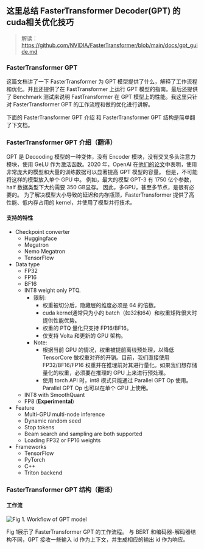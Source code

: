 ## 这里总结 FasterTransformer Decoder(GPT) 的cuda相关优化技巧

> 解读：https://github.com/NVIDIA/FasterTransformer/blob/main/docs/gpt_guide.md

### FasterTransformer GPT

这篇文档讲了一下 FasterTransformer 为 GPT 模型提供了什么，解释了工作流程和优化。并且还提供了在 FastTransformer 上运行 GPT 模型的指南。最后还提供了 Benchmark 测试来说明 FastTransformer 在 GPT 模型上的性能。我这里只针对 FasterTransformer GPT 的工作流程和做的优化进行讲解。

下面的 FasterTransformer GPT 介绍 和 FasterTransformer GPT 结构是简单翻了下文档。

### FasterTransformer GPT 介绍（翻译）
GPT 是 Decooding 模型的一种变体，没有 Encoder 模块，没有交叉多头注意力模块，使用 GeLU 作为激活函数。2020 年，OpenAI 在[他们的论文](https://arxiv.org/abs/2005.14165)中表明，使用非常庞大的模型和大量的训练数据可以显著提高 GPT 模型的容量。 但是，不可能将这样的模型放入单个 GPU 中。 例如，最大的模型 GPT-3 有 1750 亿个参数，half 数据类型下大约需要 350 GB显存。 因此，多GPU，甚至多节点，是很有必要的。 为了解决模型大小导致的延迟和内存瓶颈，FasterTransformer 提供了高性能、低内存占用的 kernel，并使用了模型并行技术。

#### 支持的特性

* Checkpoint converter
  * Huggingface
  * Megatron
  * Nemo Megatron
  * TensorFlow
* Data type
  * FP32
  * FP16
  * BF16
  * INT8 weight only PTQ.
    * 限制:
      * 权重被切分后，隐藏层的维度必须是 64 的倍数。
      * cuda kernel通常只为小的 batch（如32和64）和权重矩阵很大时提供性能优势。
      * 权重的 PTQ 量化只支持 FP16/BF16。
      * 仅支持 Volta 和更新的 GPU 架构。
    * Note:
      * 根据当前 GPU 的情况，权重被提前离线预处理，以降低 TensorCore 做权重对齐的开销。目前，我们直接使用 FP32/BF16/FP16 权重并在推理前对其进行量化。如果我们想存储量化的权重，必须要在推理的 GPU 上来进行预处理。
      * 使用 torch API 时，int8 模式只能通过 Parallel GPT Op 使用。 Parallel GPT Op 也可以在单个 GPU 上使用。
  * INT8 with SmoothQuant
  * FP8 (**Experimental**)
* Feature
  * Multi-GPU multi-node inference
  * Dynamic random seed
  * Stop tokens
  * Beam search and sampling are both supported
  * Loading FP32 or FP16 weights
* Frameworks
  * TensorFlow
  * PyTorch
  * C++
  * Triton backend

### FasterTransformer GPT 结构（翻译）

#### 工作流

![Fig 1. Workflow of GPT model](https://user-images.githubusercontent.com/35585791/215260593-c5db412c-f67e-4167-83dc-51f44b284758.png)

Fig 1展示了 FasterTransformer GPT 的工作流程。 与 BERT 和编码器-解码器结构不同，GPT 接收一些输入 id 作为上下文，并生成相应的输出 id 作为响应。

